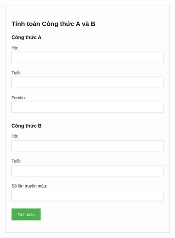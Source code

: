 <!DOCTYPE html>
<html>
<head>
<title>Tính toán Công thức A và B</title>
<style>
body {
  font-family: sans-serif;
}
.container {
  width: 500px;
  margin: 0 auto;
  padding: 20px;
  border: 1px solid #ccc;
}
label {
  display: block;
  margin-bottom: 5px;
}
input[type="number"] {
  width: 100%;
  padding: 10px;
  margin-bottom: 10px;
  border: 1px solid #ccc;
  box-sizing: border-box;
}
button {
  background-color: #4CAF50;
  color: white;
  padding: 12px 20px;
  border: none;
  cursor: pointer;
}
#result {
  margin-top: 20px;
  font-weight: bold;
}
</style>
</head>
<body>
<div class="container">
  <h2>Tính toán Công thức A và B</h2>

  <h3>Công thức A</h3>
  <label for="hb">Hb:</label>
  <input type="number" id="hb" name="hb">

  <label for="age">Tuổi:</label>
  <input type="number" id="age" name="age">

  <label for="ferritin">Ferritin:</label>
  <input type="number" id="ferritin" name="ferritin">

  <h3>Công thức B</h3>
  <label for="hb2">Hb:</label>
  <input type="number" id="hb2" name="hb2">

  <label for="age2">Tuổi:</label>
  <input type="number" id="age2" name="age2">

  <label for="transfusions">Số lần truyền máu:</label>
  <input type="number" id="transfusions" name="transfusions">

  <button onclick="calculate()">Tính toán</button>

  <div id="result"></div>
</div>

<script>
function calculate() {
  // Get values from input fields 
  const hb = parseFloat(document.getElementById("hb").value) || 0; // Default to 0 if empty
  const age = parseFloat(document.getElementById("age").value) || 0;
  const ferritin = parseFloat(document.getElementById("ferritin").value) || 0;
  const hb2 = parseFloat(document.getElementById("hb2").value) || 0;
  const age2 = parseFloat(document.getElementById("age2").value) || 0;
  const transfusions = parseFloat(document.getElementById("transfusions").value) || 0;

  // Calculate formulas A and B
  const resultA = 23.136 - 0.240 * hb - 0.140 * age + 0.00061 * ferritin;
  const resultB = 22.217 - 0.236 * hb2 - 0.138 * age2 + 0.673 * transfusions;

  // Display results
  document.getElementById("result").innerHTML = `
    Kết quả Công thức A: ${resultA.toFixed(2)}<br>
    Kết quả Công thức B: ${resultB.toFixed(2)}
  `;
}
</script>

</body>
</html>
